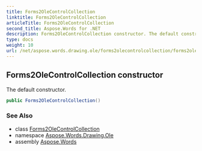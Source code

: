 ```yaml
---
title: Forms2OleControlCollection
linktitle: Forms2OleControlCollection
articleTitle: Forms2OleControlCollection
second_title: Aspose.Words for .NET
description: Forms2OleControlCollection constructor. The default constructor in C#.
type: docs
weight: 10
url: /net/aspose.words.drawing.ole/forms2olecontrolcollection/forms2olecontrolcollection/
---
```

## Forms2OleControlCollection constructor

The default constructor.

```csharp
public Forms2OleControlCollection()
```

### See Also

* class [Forms2OleControlCollection](../)
* namespace [Aspose.Words.Drawing.Ole](../../../aspose.words.drawing.ole/)
* assembly [Aspose.Words](../../../)

